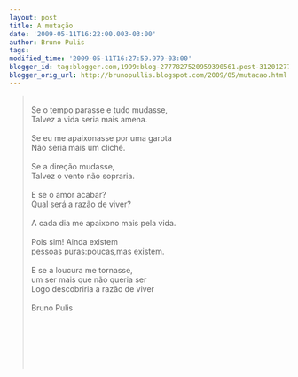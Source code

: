 ```yaml
---
layout: post
title: A mutação
date: '2009-05-11T16:22:00.003-03:00'
author: Bruno Pulis
tags: 
modified_time: '2009-05-11T16:27:59.979-03:00'
blogger_id: tag:blogger.com,1999:blog-2777827520959390561.post-3120127790587337029
blogger_orig_url: http://brunopullis.blogspot.com/2009/05/mutacao.html
---
```


<blockquote><br /> Se o tempo parasse e tudo mudasse,<br /> Talvez a vida seria mais amena.<br /> <br /> Se eu me apaixonasse por uma garota<br /> Não seria mais um clichê.<br /><br /> Se a direção mudasse,<br /> Talvez o vento não sopraria.<br /><br /> E se o amor acabar?<br /> Qual será a razão de viver?<br /><br /> A cada dia me apaixono mais pela vida.<br /><br /> Pois sim! Ainda existem <br /> pessoas puras:poucas,mas existem.<br /><br /> E se a loucura me tornasse,<br /> um ser mais que não queria ser<br /> Logo descobriria a razão de viver<br /><br /> Bruno Pulis  <br /><br /> <br /> <br /><br /><br /><br /></blockquote>
